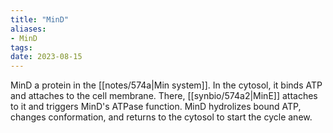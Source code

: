 ```yaml
---
title: "MinD"
aliases:
- MinD
tags:
date: 2023-08-15
---
```

MinD a protein in the [[notes/574a|Min system]]. In the cytosol, it binds ATP and attaches to the cell membrane. There, [[synbio/574a2|MinE]] attaches to it and triggers MinD's ATPase function. MinD hydrolizes bound ATP, changes conformation, and returns to the cytosol to start the cycle anew.